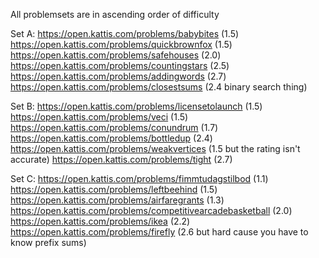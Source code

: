All problemsets are in ascending order of difficulty

Set A:
https://open.kattis.com/problems/babybites (1.5)
https://open.kattis.com/problems/quickbrownfox (1.5)
https://open.kattis.com/problems/safehouses (2.0)
https://open.kattis.com/problems/countingstars (2.5)
https://open.kattis.com/problems/addingwords (2.7)
https://open.kattis.com/problems/closestsums (2.4 binary search thing)

Set B:
https://open.kattis.com/problems/licensetolaunch (1.5)
https://open.kattis.com/problems/veci (1.5)
https://open.kattis.com/problems/conundrum (1.7)
https://open.kattis.com/problems/bottledup (2.4)
https://open.kattis.com/problems/weakvertices (1.5 but the rating isn't accurate)
https://open.kattis.com/problems/tight (2.7)

Set C:
https://open.kattis.com/problems/fimmtudagstilbod (1.1)
https://open.kattis.com/problems/leftbeehind (1.5)
https://open.kattis.com/problems/airfaregrants (1.3)
https://open.kattis.com/problems/competitivearcadebasketball (2.0)
https://open.kattis.com/problems/ikea (2.2)
https://open.kattis.com/problems/firefly (2.6 but hard cause you have to know prefix sums)